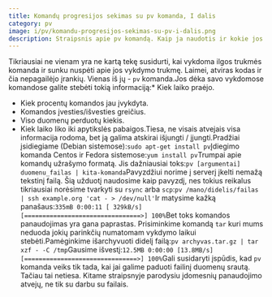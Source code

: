 ```yaml
---
title: Komandų progresijos sekimas su pv komanda, I dalis
category: pv
image: i/pv/komandu-progresijos-sekimas-su-pv-i-dalis.png
description: Straipsnis apie pv komandą. Kaip ja naudotis ir kokie jos privalumai, I dalis.
---
```


Tikriausiai ne vienam yra ne kartą tekę susidurti, kai vykdoma ilgos trukmės komanda ir sunku nuspėti apie jos vykdymo trukmę. Laimei, atviras kodas ir čia nepagailėjo įrankių. Vienas iš jų - `pv` komanda.Jos dėka savo vykdomose komandose galite stebėti tokią informaciją:* Kiek laiko praėjo.
* Kiek procentų komandos jau įvykdyta.
* Komandos įvesties/išvesties greičius.
* Viso duomenų perduotų kiekis.
* Kiek laiko liko iki apytikslės pabaigos.Tiesa, ne visais atvejais visa informacija rodoma, bet ją galima atskirai išjungti / įjungti.Pradžiai įsidiegiame (Debian sistemose):```
    sudo apt-get install pv
```Įdiegimo komanda Centos ir Fedora sistemose:```
    yum install pv
```Trumpai apie komandų užrašymo formatą. Jis dažniausiai toks:```
    pv [argumentai] duomenu_failas | kita-komanda
```Pavyzdžiui norime į serverį įkelti nemažą tekstinį failą. Šią užduotį naudosime kaip pavyzdį, nes tokius reikalus tikriausiai norėsime tvarkyti su `rsync` arba `scp`:```
    pv /mano/didelis/failas | ssh example.org 'cat - > /dev/null'
```Ir matysime kažką panašaus:```
    335mB 0:00:11 [ 329kB/s] [================================>] 100%
```Bet toks komandos panaudojimas yra gana paprastas. Prisiminkime komandą `tar` kuri mums neduoda jokių parinkčių numatomam vykdymo laikui stebėti.Pamėginkime išarchyvuoti didelį failą:```
    pv archyvas.tar.gz | tar xzf - -C /tmp
```Gausime išvestį:```
    12.5MB 0:00:00 [13.8MB/s] [===============================>] 100%
```Gali susidaryti įspūdis, kad `pv` komanda veiks tik tada, kai jai galime paduoti failinį duomenų srautą. Tačiau tai netiesa. Kitame straipsnyje parodysiu įdomesnių panaudojimo atvejų, ne tik su darbu su failais.
